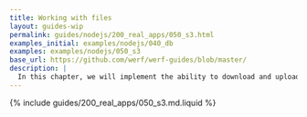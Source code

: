 ```yaml
---
title: Working with files
layout: guides-wip
permalink: guides/nodejs/200_real_apps/050_s3.html
examples_initial: examples/nodejs/040_db
examples: examples/nodejs/050_s3
base_url: https://github.com/werf/werf-guides/blob/master/
description: |
  In this chapter, we will implement the ability to download and upload files in the application. In addition, we will discuss some aspects of working with files in Kubernetes and provide a practical example of using S3-compatible storage.
---
```


{% include guides/200_real_apps/050_s3.md.liquid %}
